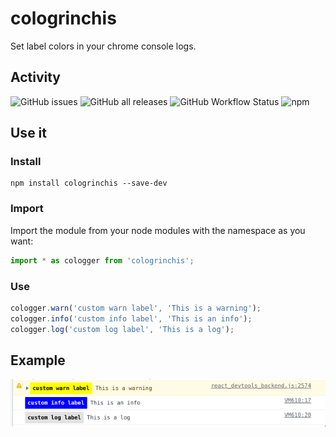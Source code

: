 # cologrinchis
Set label colors in your chrome console logs.

## Activity
![GitHub issues](https://img.shields.io/github/issues-raw/javierlopezdeancos/cologrinchis?style=flat)
![GitHub all releases](https://img.shields.io/github/downloads/javierlopezdeancos/cologrinchis/total)
![GitHub Workflow Status](https://img.shields.io/github/workflow/status/javierlopezdeancos/cologrinchis/Publish%20cologrinchis%20in%20npm%20on%20release)
![npm](https://img.shields.io/npm/v/cologrinchis)

## Use it

### Install

```shell
npm install cologrinchis --save-dev
```

### Import 

Import the module from your node modules with the namespace as you want:

```javascript
import * as cologger from 'cologrinchis';
```

### Use

```javascript
cologger.warn('custom warn label', 'This is a warning');
cologger.info('custom info label', 'This is an info');
cologger.log('custom log label', 'This is a log');
```

## Example

![example result in console](./assets/example.png)

